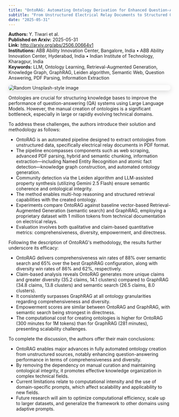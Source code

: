 ```yaml
---
title: "OntoRAG: Automating Ontology Derivation for Enhanced Question-Answering"
subtitle: "From Unstructured Electrical Relay Documents to Structured Ontologies"
date: "2025-05-31"
---
```


**Authors:** Y. Tiwari et al.<br>
**Published on Arxiv:** 2025-05-31<br>
**Link:** http://arxiv.org/abs/2506.00664v1<br>
**Institutions:** ABB Ability Innovation Center, Bangalore, India • ABB Ability Innovation Center, Hyderabad, India • Indian Institute of Technology, Kharagpur, India<br>
**Keywords:** LLM, Ontology Learning, Retrieval-Augmented Generation, Knowledge Graph, GraphRAG, Leiden algorithm, Semantic Web, Question Answering, PDF Parsing, Information Extraction<br>

<img src="https://picsum.photos/id/714/300/200" 
alt="Random Unsplash-style image" 
style="display: block; margin-left: auto; margin-right: auto; border-radius:8px; margin-bottom:1em; box-shadow: 0 4px 16px rgba(0,0,0,0.15);">

<!-- Context -->

Ontologies are crucial for structuring knowledge bases to improve the performance of question-answering (QA) systems using Large Language Models. However, the manual creation of ontologies is a significant bottleneck, especially in large or rapidly evolving technical domains.

To address these challenges, the authors introduce their solution and methodology as follows:

- OntoRAG is an automated pipeline designed to extract ontologies from unstructured data, specifically electrical relay documents in PDF format.
- The pipeline encompasses components such as web scraping, advanced PDF parsing, hybrid and semantic chunking, information extraction—including Named Entity Recognition and atomic fact detection—knowledge graph construction, and automated ontology generation.
- Community detection via the Leiden algorithm and LLM-assisted property synthesis (utilizing Gemini 2.5 Flash) ensure semantic coherence and ontological integrity.
- The method enables multi-hop reasoning and structured retrieval capabilities with the created ontology.
- Experiments compare OntoRAG against baseline vector-based Retrieval-Augmented Generation (semantic search) and GraphRAG, employing a proprietary dataset with 1 million tokens from technical documentation on electrical relays.
- Evaluation involves both qualitative and claim-based quantitative metrics: comprehensiveness, diversity, empowerment, and directness.

Following the description of OntoRAG's methodology, the results further underscore its efficacy:

- OntoRAG delivers comprehensiveness win rates of 88% over semantic search and 65% over the best GraphRAG configuration, along with diversity win rates of 86% and 62%, respectively.
- Claim-based analysis reveals OntoRAG generates more unique claims and greater diversity (35.2 claims, 14.1 clusters) compared to GraphRAG (34.8 claims, 13.8 clusters) and semantic search (26.5 claims, 8.0 clusters).
- It consistently surpasses GraphRAG at all ontology granularities regarding comprehensiveness and diversity.
- Empowerment scores are similar between OntoRAG and GraphRAG, with semantic search being strongest in directness.
- The computational cost for creating ontologies is higher for OntoRAG (300 minutes for 1M tokens) than for GraphRAG (281 minutes), presenting scalability challenges.

To complete the discussion, the authors offer their main conclusions:

- OntoRAG enables major advances in fully automated ontology creation from unstructured sources, notably enhancing question-answering performance in terms of comprehensiveness and diversity.
- By removing the dependency on manual curation and maintaining ontological integrity, it promotes effective knowledge organization in complex technical fields.
- Current limitations relate to computational intensity and the use of domain-specific prompts, which affect scalability and applicability to new fields.
- Future research will aim to optimize computational efficiency, scale up to larger datasets, and generalize the framework to other domains using adaptive prompts.

